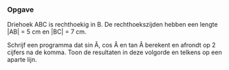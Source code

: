 ### Opgave

Driehoek ABC is rechthoekig in B. De rechthoekszijden hebben een lengte &#124;AB| = 5 cm en |BC| = 7 cm.

Schrijf een programma dat sin Â, cos Â en tan Â berekent en afrondt op 2 cijfers na de komma. Toon de resultaten in deze volgorde en telkens op een aparte lijn.
